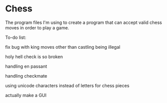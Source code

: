 # Chess
The program files I'm using to create a program that can accept valid chess moves in order to play a game.

To-do list:

fix bug with king moves other than castling being illegal

holy hell check is so broken

handling en passant

handling checkmate

using unicode characters instead of letters for chess pieces

actually make a GUI

